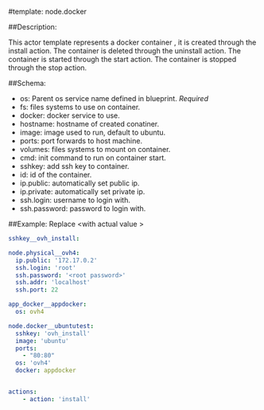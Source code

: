 #template: node.docker

##Description:

This actor template represents a docker container , it is created through the install action. 
The container is deleted through the uninstall action. 
The container is started through the start action. 
The container is stopped through the stop action. 



##Schema:
 - os: Parent os service name defined in blueprint. *Required*
 - fs: files systems to use on container.
 - docker: docker service to use.
 - hostname: hostname of created conatiner.
 - image: image used to run, default to ubuntu.
 - ports: port forwards to host machine.
 - volumes: files systems to mount on container.
 - cmd: init command to run on container start.
 - sshkey: add ssh key to container.
 - id: id of the container.
 - ip.public: automatically set public ip.
 - ip.private: automatically set private ip.
 - ssh.login: username to login with.
 - ssh.password: password to login with.

##Example:
Replace \<with actual value \>
```yaml
sshkey__ovh_install:

node.physical__ovh4:
  ip.public: '172.17.0.2'
  ssh.login: 'root'
  ssh.password: '<root password>'
  ssh.addr: 'localhost'
  ssh.port: 22

app_docker__appdocker:
  os: ovh4

node.docker__ubuntutest:
  sshkey: 'ovh_install'
  image: 'ubuntu'
  ports:
    - "80:80"
  os: 'ovh4'
  docker: appdocker


actions:
    - action: 'install'
```